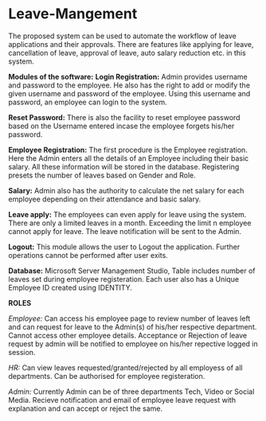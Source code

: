 # Leave-Mangement

The proposed system can be used to automate the workflow of leave applications and their approvals. There are features like applying for leave, cancellation of leave,  approval of leave, auto salary reduction etc. in this system.

**Modules of the software:**
**Login Registration:** Admin provides username and password to the employee. He also has the right to add or modify the given username and password of the employee. Using this username and password, an employee can login to the system.

**Reset Password:**  There is also the facility to reset employee password based on the Username entered incase the employee forgets his/her password.

**Employee Registration:** The first procedure is the Employee registration. Here the Admin enters all the details of an Employee including their basic salary. All these information will be stored in the database. Registering presets the number of leaves based on Gender and Role.

**Salary:** Admin also has the authority to calculate the net salary for each employee depending on their attendance and basic salary.

**Leave apply:** The employees can even apply for leave using the system. There are only a limited leaves in a month. Exceeding the limit n employee cannot apply for leave. The leave notification will be sent to the Admin.

**Logout:** This module allows the user to Logout the application. Further operations cannot be performed after user exits.

**Database:** Microsoft Server Management Studio, Table includes number of leaves set during employee registeration. Each user also has a Unique Employee ID created using IDENTITY.

**ROLES**

*Employee:* Can access his employee page to review number of leaves left and can request for leave to the Admin(s) of his/her respective department. Cannot access other employee details. Acceptance or Rejection of leave request by admin will be notified to employee on his/her repective logged in session.

*HR:* Can view leaves requested/granted/rejected by all employess of all departments. Can be authorised for employee registeration.

*Admin:* Currently Admin can be of three departments Tech, Video or Social Media. Recieve notification and email of employee leave request with explanation and can accept or reject the same.
